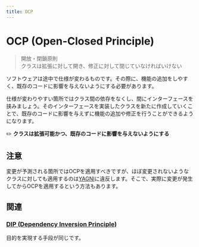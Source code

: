 ```yaml
---
title: OCP
---
```


# OCP (Open-Closed Principle)
> 開放・閉鎖原則  
> クラスは拡張に対して開き、修正に対して閉じていなければいけない

ソフトウェアは途中で仕様が変わるものです。その際に、機能の追加をしやすく、既存のコードに影響を与えないようにする必要があります。

仕様が変わりやすい箇所ではクラス間の依存をなくし、間にインターフェースを挟みましょう。そのインターフェースを実装したクラスを新たに作成していくことで、既存のコードに影響を与えずに機能の追加や修正を行うことができるようになります。

:pencil2: **クラスは拡張可能かつ、既存のコードに影響を与えないようにする**

## 注意
変更が予測される箇所ではOCPを適用すべきですが、ほぼ変更されないようなクラスに対しても適用するのは[YAGNI](../principles/YAGNI.md)に違反します。そこで、実際に変更が発生してからOCPを適用するという方法もあります。

## 関連
### [DIP (Dependency Inversion Principle)](DIP.md)
目的を実現する手段が同じです。
